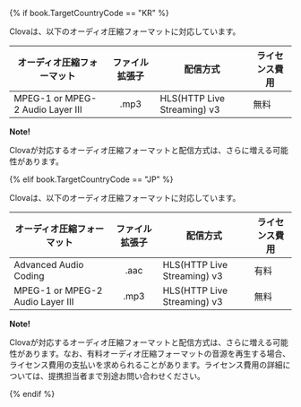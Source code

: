 {% if book.TargetCountryCode == "KR" %}

Clovaは、以下のオーディオ圧縮フォーマットに対応しています。

| オーディオ圧縮フォーマット        | ファイル拡張子 | 配信方式                 | ライセンス費用 |
|----------------------------------|:--------:|-------------------------------|-----------|
| MPEG-1 or MPEG-2 Audio Layer III | .mp3     | HLS(HTTP Live Streaming) v3   | 無料     |

<div class="note">
  <p><strong>Note!</strong></p>
  <p>Clovaが対応するオーディオ圧縮フォーマットと配信方式は、さらに増える可能性があります。</p>
</div>

{% elif book.TargetCountryCode == "JP" %}

Clovaは、以下のオーディオ圧縮フォーマットに対応しています。

| オーディオ圧縮フォーマット        | ファイル拡張子 | 配信方式                 | ライセンス費用 |
|----------------------------------|:--------:|-------------------------------|-----------|
| Advanced Audio Coding            | .aac     | HLS(HTTP Live Streaming) v3   | 有料     |
| MPEG-1 or MPEG-2 Audio Layer III | .mp3     | HLS(HTTP Live Streaming) v3   | 無料     |

<div class="note">
  <p><strong>Note!</strong></p>
  <p>Clovaが対応するオーディオ圧縮フォーマットと配信方式は、さらに増える可能性があります。なお、有料オーディオ圧縮フォーマットの音源を再生する場合、ライセンス費用の支払いを求められることがあります。ライセンス費用の詳細については、提携担当者まで別途お問い合わせください。</p>
</div>

{% endif %}
